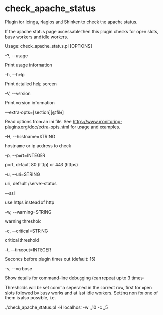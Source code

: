 # check_apache_status
Plugin for Icinga, Nagios and Shinken to check the apache status.

If the apache status page accessable then this plugin checks for open slots, busy workers and idle workers.

Usage: check_apache_status.pl [OPTIONS]

 -?, --usage

   Print usage information

 -h, --help

   Print detailed help screen

 -V, --version

   Print version information

 --extra-opts=[section][@file]

   Read options from an ini file. See https://www.monitoring-plugins.org/doc/extra-opts.html
   for usage and examples.

 -H, --hostname=STRING

   hostname or ip address to check

 -p, --port=INTEGER

   port, default 80 (http) or 443 (https)

 -u, --uri=STRING

   uri, default /server-status

 --ssl

   use https instead of http

 -w, --warning=STRING

   warning threshold

 -c, --critical=STRING

   critical threshold

 -t, --timeout=INTEGER

   Seconds before plugin times out (default: 15)

 -v, --verbose

   Show details for command-line debugging (can repeat up to 3 times)

Thresholds will be set comma seperated in the correct row, first for open slots followed by busy works and at last idle workers. Setting non for one of them is also possible, i.e.

./check_apache_status.pl -H localhost -w ,,10 -c ,,5
